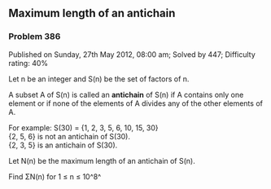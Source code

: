 Maximum length of an antichain
------------------------------

### Problem 386

Published on Sunday, 27th May 2012, 08:00 am; Solved by 447; Difficulty
rating: 40%

Let n be an integer and S(n) be the set of factors of n.

A subset A of S(n) is called an **antichain** of S(n) if A contains only
one element or if none of the elements of A divides any of the other
elements of A.

For example: S(30) = {1, 2, 3, 5, 6, 10, 15, 30}\
{2, 5, 6} is not an antichain of S(30).\
{2, 3, 5} is an antichain of S(30).

Let N(n) be the maximum length of an antichain of S(n).

Find ΣN(n) for 1 ≤ n ≤ 10^8^
